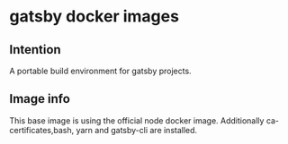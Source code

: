 # gatsby docker images

## Intention

A portable build environment for gatsby projects.

## Image info

This base image is using the official node docker image. Additionally ca-certificates,bash, yarn and gatsby-cli are installed.

